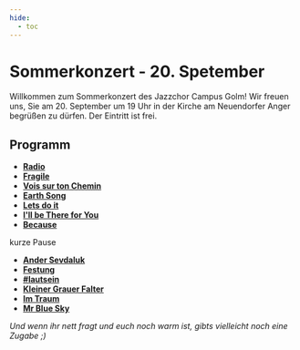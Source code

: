 ```yaml
---
hide:
  - toc
---
```


# Sommerkonzert - 20. Spetember

Willkommen zum Sommerkonzert des Jazzchor Campus Golm! Wir freuen uns, Sie am
20. September um 19 Uhr in der Kirche am Neuendorfer Anger begrüßen zu dürfen.
Der Eintritt ist frei.

## Programm

* [**Radio**](01-Radio)
* [**Fragile**](02-Fragile)
* [**Vois sur ton Chemin**](03-Vois-sur-ton-Chemin)
* [**Earth Song**](04-Earth-Song)
* [**Lets do it**](05-Lets-do-it)
* [**I'll be There for You**](06-Ill-be-There-for-You)
* [**Because**](07-Because)

kurze Pause

* [**Ander Sevdaluk**](08-ander-sevdaluk)
* [**Festung**](09-Festung)
* [**#lautsein**](10-lautsein)
* [**Kleiner Grauer Falter**](11-Kleiner-Grauer-Falter)
* [**Im Traum**](12-Im-Traum)
* [**Mr Blue Sky**](13-Mr-Blue-Sky)

*Und wenn ihr nett fragt und euch noch warm ist, gibts vielleicht noch eine Zugabe ;)*
